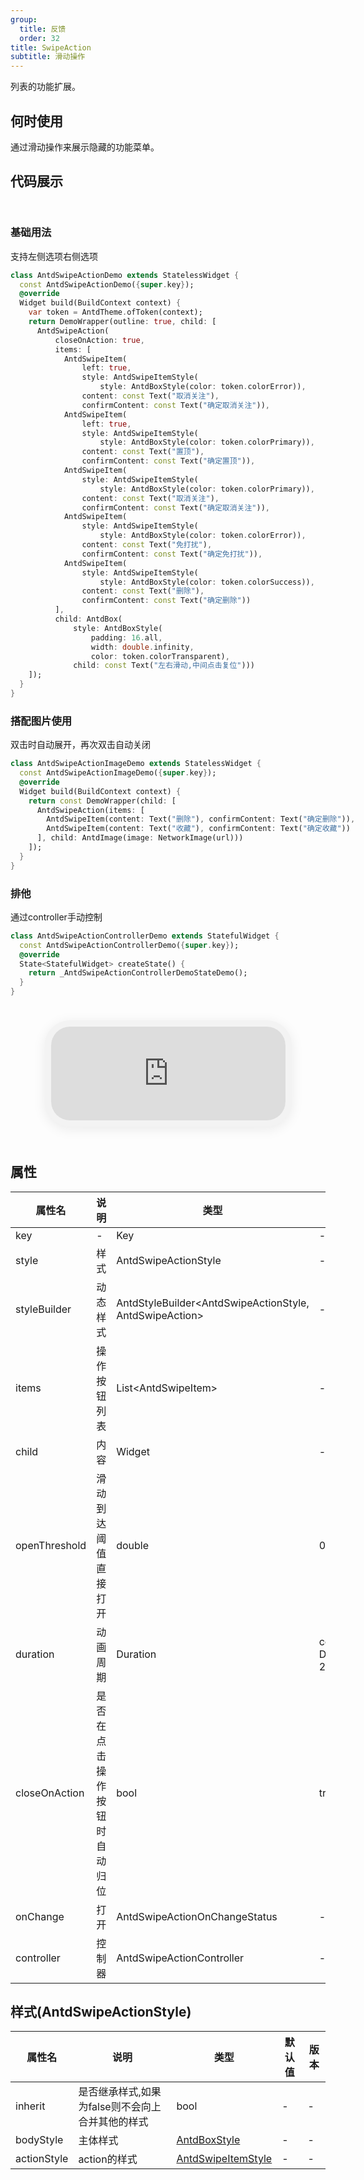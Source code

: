 ```yaml
---
group:
  title: 反馈
  order: 32
title: SwipeAction
subtitle: 滑动操作
---
```

列表的功能扩展。
## 何时使用
通过滑动操作来展示隐藏的功能菜单。

## 代码展示

<div class='preview-container'>
<div>

### 基础用法

支持左侧选项右侧选项

```dart
class AntdSwipeActionDemo extends StatelessWidget {
  const AntdSwipeActionDemo({super.key});
  @override
  Widget build(BuildContext context) {
    var token = AntdTheme.ofToken(context);
    return DemoWrapper(outline: true, child: [
      AntdSwipeAction(
          closeOnAction: true,
          items: [
            AntdSwipeItem(
                left: true,
                style: AntdSwipeItemStyle(
                    style: AntdBoxStyle(color: token.colorError)),
                content: const Text("取消关注"),
                confirmContent: const Text("确定取消关注")),
            AntdSwipeItem(
                left: true,
                style: AntdSwipeItemStyle(
                    style: AntdBoxStyle(color: token.colorPrimary)),
                content: const Text("置顶"),
                confirmContent: const Text("确定置顶")),
            AntdSwipeItem(
                style: AntdSwipeItemStyle(
                    style: AntdBoxStyle(color: token.colorPrimary)),
                content: const Text("取消关注"),
                confirmContent: const Text("确定取消关注")),
            AntdSwipeItem(
                style: AntdSwipeItemStyle(
                    style: AntdBoxStyle(color: token.colorError)),
                content: const Text("免打扰"),
                confirmContent: const Text("确定免打扰")),
            AntdSwipeItem(
                style: AntdSwipeItemStyle(
                    style: AntdBoxStyle(color: token.colorSuccess)),
                content: const Text("删除"),
                confirmContent: const Text("确定删除"))
          ],
          child: AntdBox(
              style: AntdBoxStyle(
                  padding: 16.all,
                  width: double.infinity,
                  color: token.colorTransparent),
              child: const Text("左右滑动,中间点击复位")))
    ]);
  }
}

```

### 搭配图片使用

双击时自动展开，再次双击自动关闭

```dart
class AntdSwipeActionImageDemo extends StatelessWidget {
  const AntdSwipeActionImageDemo({super.key});
  @override
  Widget build(BuildContext context) {
    return const DemoWrapper(child: [
      AntdSwipeAction(items: [
        AntdSwipeItem(content: Text("删除"), confirmContent: Text("确定删除")),
        AntdSwipeItem(content: Text("收藏"), confirmContent: Text("确定收藏"))
      ], child: AntdImage(image: NetworkImage(url)))
    ]);
  }
}

```

### 排他

通过controller手动控制

```dart
class AntdSwipeActionControllerDemo extends StatefulWidget {
  const AntdSwipeActionControllerDemo({super.key});
  @override
  State<StatefulWidget> createState() {
    return _AntdSwipeActionControllerDemoStateDemo();
  }
}

```

</div>
<div class='phone-preview'>
<iframe src='http://localhost:49470/AntdSwipeAction'></iframe>
</div>
</div>

  <style>
.preview-container {
  display: flex;
  gap: 24px;
  margin: 32px 0;
  align-items: start;
}

.phone-preview {
  flex: 1;
  min-width: 375px;
  max-width: 375px;
  border: 10px solid #f3f3f3;
  border-radius: 40px;
  background: #fff;
  box-shadow: 0 4px 20px rgba(0, 0, 0, 0.08);
  overflow: hidden;
  height: 652px;
  width: 393px;
  position: sticky;
  top: 80px;
}

.phone-preview iframe {
  width: 100%;
  height: 100%;
  border: none;
}

.code-block {
  max-height: 100%;
  margin: 16px 0;
  overflow-y: scroll;
}

.dumi-default-source-code {
  margin: 0 !important;
}

.markdown .dumi-default-source-code >pre.prism-code {
  padding: 12px !important;
  font-size: 12px !important;
}

@media (max-width: 960px) {
  .preview-container {
    flex-direction: column;
  }
  
  .phone-preview {
    width: 100%;
    max-width: 375px;
    margin: 0 auto 24px;
    position: static;
  }
}

/* Dart 代码高亮主题 - 基于 VS Code 暗色主题优化 */
.prism-code {
  display: block;
  overflow-x: auto;
  padding: 1em;
  border-radius: 6px;
  font-family: 'Fira Code', 'Consolas', 'Monaco', monospace;
  font-size: 14px;
  line-height: 1.5;
  color: #d4d4d4;
  background: #1e1e1e;
}

/* 基础元素 */
.prism-code .hljs-keyword { color: #569cd6; font-weight: bold; }          /* 关键字 */
.prism-code .hljs-built_in { color: #4ec9b0; }                           /* 内置类型 */
.prism-code .hljs-type { color: #4ec9b0; }                               /* 类型声明 */
.prism-code .hljs-literal { color: #569cd6; }                            /* 字面量 */
.prism-code .hljs-number { color: #b5cea8; }                             /* 数字 */
.prism-code .hljs-string { color: #ce9178; }                             /* 字符串 */
.prism-code .hljs-comment { color: #6a9955; font-style: italic; }        /* 注释 */
.prism-code .hljs-meta { color: #9b9b9b; }                               /* 元信息 */

/* Dart 特有元素 */
.prism-code .hljs-constant { color: #4fc1ff; }                           /* const/final */
.prism-code .hljs-function { color: #dcdcaa; }                           /* 函数名 */
.prism-code .hljs-title.class_ { color: #4ec9b0; text-decoration: underline; } /* 类名 */
.prism-code .hljs-params { color: #9cdcfe; }                             /* 参数 */
.prism-code .hljs-variable { color: #9cdcfe; }                           /* 变量 */
.prism-code .hljs-annotation { color: #d4d4d4; background: #3a3a3a; }    /* 注解 */
.prism-code .hljs-punctuation { color: #d4d4d4; }                        /* 标点符号 */

/* 特殊增强 */
.prism-code .hljs-constructor { color: #c586c0; }                        /* 构造函数 */
.prism-code .hljs-named-parameter { color: #9cdcfe; font-style: italic; }/* 命名参数 */
.prism-code .hljs-generic { color: #4ec9b0; opacity: 0.8; }              /* 泛型符号 */
.prism-code .hljs-typedef { color: #4ec9b0; text-decoration: underline; }/* typedef */

/* 行号样式 (可选) */
.prism-code .hljs-ln-numbers {
  color: #858585;
  text-align: right;
  padding-right: 12px;
}
</style>

## 属性
| 属性名 | 说明 | 类型 | 默认值 | 版本 |
| --- | --- | --- | --- | --- |
| key | - | Key | - | - |
| style | 样式 | AntdSwipeActionStyle | - | - |
| styleBuilder | 动态样式 | AntdStyleBuilder&lt;AntdSwipeActionStyle, AntdSwipeAction&gt; | - | - |
| items | 操作按钮列表 | List&lt;AntdSwipeItem&gt; | - | - |
| child | 内容 | Widget | - | - |
| openThreshold | 滑动到达阈值直接打开 | double | 0.01 | - |
| duration | 动画周期 | Duration | const Duration(milliseconds: 200) | - |
| closeOnAction | 是否在点击操作按钮时自动归位 | bool | true | - |
| onChange | 打开 | AntdSwipeActionOnChangeStatus | - | - |
| controller | 控制器 | AntdSwipeActionController | - | - |


## 样式(AntdSwipeActionStyle) <a id='AntdSwipeActionStyle'></a>

| 属性名 | 说明 | 类型 | 默认值 | 版本 |
| --- | --- | --- | --- | --- |
| inherit | 是否继承样式,如果为false则不会向上合并其他的样式 | bool | - | - |
| bodyStyle | 主体样式 | [AntdBoxStyle](../components/antd-box/#AntdBoxStyle) | - | - |
| actionStyle | action的样式 | [AntdSwipeItemStyle](../components/antd-swipe-item/#AntdSwipeItemStyle) | - | - |


